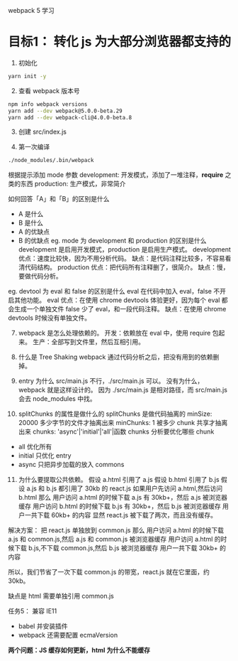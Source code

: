 webpack 5 学习
# 目标1： 转化 js 为大部分浏览器都支持的
1. 初始化
```bash
yarn init -y
```
2. 查看 webpack 版本号
```bash
npm info webpack versions
yarn add --dev webpack@5.0.0-beta.29
yarn add --dev webpack-cli@4.0.0-beta.8
```
3. 创建 src/index.js

4. 第一次编译
```bash
./node_modules/.bin/webpack
```
根据提示添加 mode 参数
 development: 开发模式，添加了一堆注释，__require__ 之类的东西
 production: 生产模式，非常简介
 
如何回答「A」和「B」的区别是什么
- A 是什么
- B 是什么
- A 的优缺点
- B 的优缺点
eg. mode 为 development 和 production 的区别是什么
    development 是启用开发模式，production 是启用生产模式。
    development 优点：速度比较快，因为不用分析代码。
                缺点：是代码注释比较多，不容易看清代码结构。
    production 优点：把代码所有注释删了，很简介。
               缺点：慢，要做代码分析。
               
eg. devtool 为 eval 和 false 的区别是什么
    eval 在代码中加入 eval，false 不开启其他功能。
    eval 优点：在使用 chrome devtools 体验更好，因为每个 eval 都会生成一个单独文件
    false 少了 eval，和一段代码注释。
          缺点：在使用 chrome devtools 时候没有单独文件。
            
7. webpack 是怎么处理依赖的。
开发：依赖放在 eval 中，使用 require 包起来。
生产：全部写到文件里，然后互相引用。

8. 什么是 Tree Shaking
webpack 通过代码分析之后，把没有用到的依赖删掉。

9. entry 为什么 src/main.js 不行，./src/main.js 可以。
没有为什么， webpack 就是这样设计的。
因为 ./src/main.js 是相对路径，而 src/main.js 会去 node_modules 中找。

10. splitChunks 的属性是做什么的
splitChunks 是做代码抽离的
minSize: 20000 多少字节的文件才抽离出来
minChunks: 1   被多少 chunk 共享才抽离出来
chunks: 'async'|'initial'|'all'|函数 
chunks 分析要优化哪些 chunk
  - all 优化所有
  - initial 只优化 entry
  - async 只把异步加载的放入 commons

11. 为什么要提取公共依赖。
假设 a.html 引用了 a.js
假设 b.html 引用了 b.js
假设 a.js 和 b.js 都引用了 30kb 的 react.js
如果用户先访问 a.html,然后访问 b.html
那么
用户访问 a.html 的时候下载 a.js 有 30kb+，然后 a.js 被浏览器缓存
用户访问 b.html 的时候下载 b.js 有 30kb+，然后 b.js 被浏览器缓存
用户一共下载 60kb+ 的内容
显然 react.js 被下载了两次，而且没有缓存。

解决方案：
把 react.js 单独放到 common.js
那么
用户访问 a.html 的时候下载 a.js 和 common.js,然后 a.js 和 common.js 被浏览器缓存
用户访问 a.html 的时候下载 b.js,不下载 common.js,然后 b.js 被浏览器缓存
用户一共下载 30kb+ 的内容

所以，我们节省了一次下载 common.js 的带宽，react.js 就在它里面，约 30kb。

缺点是 html 需要单独引用 common.js

任务5：
兼容 IE11
- babel 并安装插件
- webpack 还需要配置 ecmaVersion

**两个问题：JS 缓存如何更新，html 为什么不能缓存**



